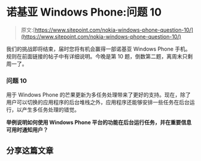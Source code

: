 # 诺基亚 Windows Phone:问题 10

> 原文:[https://www.sitepoint.com/nokia-windows-phone-question-10/](https://www.sitepoint.com/nokia-windows-phone-question-10/)

我们的挑战即将结束，届时您将有机会赢得一部诺基亚 Windows Phone 手机。规则在前面链接的帖子中有详细说明。今晚是第 10 题，倒数第二题，离周末只剩周一了。

### 问题 10

用于 Windows Phone 的芒果更新为多任务处理带来了更好的支持。现在，除了用户可以切换的应用程序的后台堆栈之外，应用程序还能够安排一些任务在后台运行，以产生多任务处理的错觉。

**举例说明如何使用 Windows Phone 平台的功能在后台运行任务，并在重要信息可用时通知用户？**

## 分享这篇文章